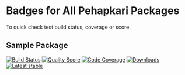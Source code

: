 # Badges for All Pehapkari Packages

To quick check test build status, coverage or score. 


## Sample Package

[![Build Status](https://img.shields.io/travis/Pehapkari/SamplePackage.svg?style=flat-square)](https://travis-ci.org/Pehapkari/SamplePackage)
[![Quality Score](https://img.shields.io/scrutinizer/g/Pehapkari/SamplePackage.svg?style=flat-square)](https://scrutinizer-ci.com/g/Pehapkari/SamplePackage)
[![Code Coverage](https://img.shields.io/scrutinizer/coverage/g/Pehapkari/SamplePackage.svg?style=flat-square)](https://scrutinizer-ci.com/g/Pehapkari/SamplePackage)
[![Downloads](https://img.shields.io/packagist/dt/pehapkari/sample-package.svg?style=flat-square)](https://packagist.org/packages/pehapkari/sample-package)
[![Latest stable](https://img.shields.io/packagist/v/pehapkari/sample-package.svg?style=flat-square)](https://packagist.org/packages/pehapkari/sample-package)
